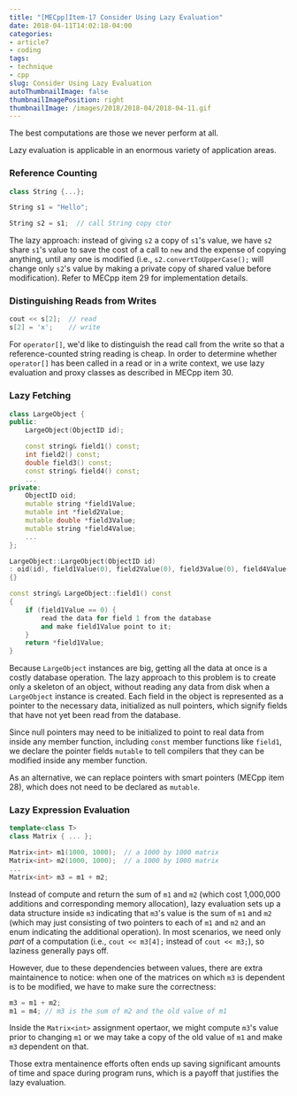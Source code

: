 ```yaml
---
title: "[MECpp]Item-17 Consider Using Lazy Evaluation"
date: 2018-04-11T14:02:18-04:00
categories:
- article7
- coding
tags:
- technique
- cpp
slug: Consider Using Lazy Evaluation
autoThumbnailImage: false
thumbnailImagePosition: right
thumbnailImage: /images/2018/2018-04/2018-04-11.gif
---
```


The best computations are those we never perform at all.
<!--more-->

Lazy evaluation is applicable in an enormous variety of application areas.

### Reference Counting

```cpp
class String {...};

String s1 = "Hello";

String s2 = s1;  // call String copy ctor
```

The lazy approach: instead of giving `s2` a copy of `s1`'s value, we have `s2` share `s1`'s value to save the cost of a call to `new` and the expense of copying anything, until any one is modified (i.e., `s2.convertToUpperCase();` will change only `s2`'s value by making a private copy of shared value before modification). Refer to MECpp item 29 for implementation details.

### Distinguishing Reads from Writes

```cpp
cout << s[2];  // read
s[2] = 'x';    // write
```

For `operator[]`, we'd like to distinguish the read call from the write so that a reference-counted string reading is cheap. In order to determine whether `operator[]` has been called in a read or in a write context, we use lazy evaluation and proxy classes as described in MECpp item 30.

### Lazy Fetching

```cpp
class LargeObject {
public:
    LargeObject(ObjectID id);

    const string& field1() const;
    int field2() const;
    double field3() const;
    const string& field4() const;
    ...
private:
    ObjectID oid;
    mutable string *field1Value;
    mutable int *field2Value;
    mutable double *field3Value;
    mutable string *field4Value;
    ...    
};

LargeObject::LargeObject(ObjectID id)
: oid(id), field1Value(0), field2Value(0), field3Value(0), field4Value(0)...
{}

const string& LargeObject::field1() const
{
    if (field1Value == 0) {
        read the data for field 1 from the database
        and make field1Value point to it;
    }
    return *field1Value;
}
```

Because `LargeObject` instances are big, getting all the data at once is a costly database operation. The lazy approach to this problem is to create only a skeleton of an object, without reading any data from disk when a `LargeObject` instance is created. Each field in the object is represented as a pointer to the necessary data, initialized as null pointers, which signify fields that have not yet been read from the database.

Since null pointers may need to be initialized to point to real data from inside any member function, including `const` member functions like `field1`, we declare the pointer fields `mutable` to tell compilers that they can be modified inside any member function.

As an alternative, we can replace pointers with smart pointers (MECpp item 28), which does not need to be declared as `mutable`.

### Lazy Expression Evaluation

```cpp
template<class T>
class Matrix { ... };

Matrix<int> m1(1000, 1000);  // a 1000 by 1000 matrix
Matrix<int> m2(1000, 1000);  // a 1000 by 1000 matrix
...
Matrix<int> m3 = m1 + m2;
```

Instead of compute and return the sum of `m1` and `m2` (which cost 1,000,000 additions and corresponding memory allocation), lazy evaluation sets up a data structure inside `m3` indicating that `m3`'s value is the sum of `m1` and `m2` (which may just consisting of two pointers to each of `m1` and `m2` and an enum indicating the additional operation). In most scenarios, we need only _part_ of a computation (i.e., `cout << m3[4];` instead of `cout << m3;`), so laziness generally pays off.

However, due to these dependencies between values, there are extra maintainence to notice: when one of the matrices on which `m3` is dependent is to be modified, we have to make sure the correctness:

```cpp
m3 = m1 + m2;
m1 = m4; // m3 is the sum of m2 and the old value of m1
```

Inside the `Matrix<int>` assignment opertaor, we might compute `m3`'s value prior to changing `m1` or we may take a copy of the old value of `m1` and make `m3` dependent on that. 

Those extra mentainence efforts often ends up saving significant amounts of time and space during program runs, which is a payoff that justifies the lazy evaluation.